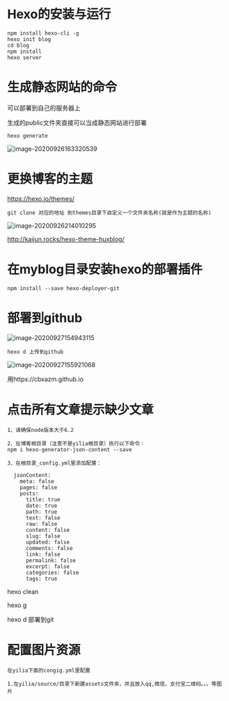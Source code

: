 # Hexo的安装与运行

```
npm install hexo-cli -g
hexo init blog
cd blog
npm install
hexo server
```

# 生成静态网站的命令

可以部署到自己的服务器上 

生成的public文件夹直接可以当成静态网站进行部署

```
hexo generate 
```

![image-20200926163320539](C:\Users\user\AppData\Roaming\Typora\typora-user-images\image-20200926163320539.png)

# 更换博客的主题

https://hexo.io/themes/

```
git clone 对应的地址 到themes目录下自定义一个文件夹名称(就是作为主题的名称)
```

![image-20200926214010295](C:\Users\user\AppData\Roaming\Typora\typora-user-images\image-20200926214010295.png)

http://kaijun.rocks/hexo-theme-huxblog/

# 在myblog目录安装hexo的部署插件

```
npm install --save hexo-deployer-git
```

# 部署到github

![image-20200927154943115](C:\Users\user\AppData\Roaming\Typora\typora-user-images\image-20200927154943115.png)

```
hexo d 上传到github
```

![image-20200927155921068](C:\Users\user\AppData\Roaming\Typora\typora-user-images\image-20200927155921068.png)

用https://cbxazm.github.io

# 点击所有文章提示缺少文章

```
1、请确保node版本大于6.2

2、在博客根目录（注意不是yilia根目录）执行以下命令：
npm i hexo-generator-json-content --save

3、在根目录_config.yml里添加配置：

  jsonContent:
    meta: false
    pages: false
    posts:
      title: true
      date: true
      path: true
      text: false
      raw: false
      content: false
      slug: false
      updated: false
      comments: false
      link: false
      permalink: false
      excerpt: false
      categories: false
      tags: true
```

hexo clean

hexo g

hexo d 部署到git

# 配置图片资源

```
在yilia下面的congig.yml里配置

1.在yilia/source/目录下新建assets文件夹，并且放入qq,微信，支付宝二维码。。。等图片
```

